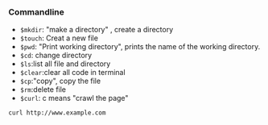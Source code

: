 ### Commandline

- `$mkdir`: "make a directory" , create a directory
- `$touch`: Creat a new file 
- `$pwd`: "Print working directory", prints the name of the working directory.
- `$cd`: change directory 
- `$ls`:list all file and directory
- `$clear`:clear all code in terminal 
- `$cp`:"copy", copy the file
- `$rm`:delete file
- `$curl`: c means "crawl the page" 
```
curl http://www.example.com
```